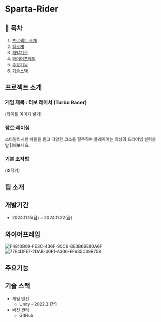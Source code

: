 # Sparta-Rider
 
## 📖 목차
1. [프로젝트 소개](#프로젝트-소개)
2. [팀소개](#팀-소개)
3. [개발기간](#개발기간)
4. [와이어프레임](#와이어프레임)
5. [주요기능](#주요기능)
6. [기술스택](#기술스택)

## 프로젝트 소개
### 게임 제목 : 터보 레이서 (Turbo Racer)
(타이틀 이미지 넣기)
### 장르:레이싱
스타일리시한 차들을 몰고 다양한 코스를 질주하며 플레이어는 최상의 드라이빙 실력을 발휘해보세요.
### 기본 조작법
(조작키)
## 팀 소개


## 개발기간
- 2024.11.15(금) ~ 2024.11.22(금)

## 와이어프레임
![F4810B09-FE3C-436F-90C6-BE3B6BE80A6F](https://github.com/user-attachments/assets/17ea84b4-0768-4e8e-9ab1-a90d8c517d0a)
![77E4DFE7-2DAB-40F1-A306-EF635C39B758](https://github.com/user-attachments/assets/7d1ae2a0-bc6d-41f3-bc69-79c84f5b3c82)

## 주요기능


## 기술 스택
- 게임 엔진
  - Unity - 2022.3.17f1
- 버전 관리
  - GitHub

